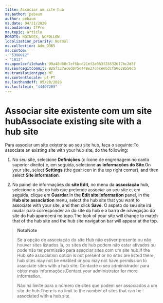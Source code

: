 ```yaml
---
title: Associar um site hub
ms.author: pebaum
author: pebaum
ms.date: 04/21/2020
ms.audience: ITPro
ms.topic: article
ROBOTS: NOINDEX, NOFOLLOW
localization_priority: Normal
ms.collection: Adm_O365
ms.custom:
- "5300012"
- "1012"
ms.openlocfilehash: 99a48d68c7ef6bcd21ef2a063f28532617bc2d5f
ms.sourcegitcommit: 82af227ac6d075e748e27c4ce6bdcf56628559cb
ms.translationtype: MT
ms.contentlocale: pt-PT
ms.lasthandoff: 05/28/2020
ms.locfileid: "44407289"
---
```

# <a name="associate-existing-site-with-a-hub-site"></a><span data-ttu-id="e0b0d-102">Associar site existente com um site hub</span><span class="sxs-lookup"><span data-stu-id="e0b0d-102">Associate existing site with a hub site</span></span>

<span data-ttu-id="e0b0d-103">Para associar um site existente ao seu site hub, faça o seguinte:</span><span class="sxs-lookup"><span data-stu-id="e0b0d-103">To associate an existing site with your hub site, do the following:</span></span>
  
1. <span data-ttu-id="e0b0d-104">No seu site, selecione **Definições** (o ícone de engrenagem no canto superior direito) e, em seguida, selecione **as informações do Site**.</span><span class="sxs-lookup"><span data-stu-id="e0b0d-104">On your site, select **Settings** (the gear icon in the top right corner), and then select **Site information**.</span></span>

2. <span data-ttu-id="e0b0d-105">No painel de informações do **site Edit,** no menu da **associação** hub, selecione o site do hub que pretende associar ao seu site e, em seguida, clique em **Guardar**.</span><span class="sxs-lookup"><span data-stu-id="e0b0d-105">In the **Edit site information** panel, in the **Hub site association** menu, select the hub site that you want to associate with your site, and then click **Save**.</span></span> <span data-ttu-id="e0b0d-106">O aspeto do seu site irá mudar para corresponder ao do site do hub e a barra de navegação do site do hub aparecerá no topo.</span><span class="sxs-lookup"><span data-stu-id="e0b0d-106">The look of your site will change to match that of the hub site and the hub site navigation bar will appear at the top.</span></span>

><span data-ttu-id="e0b0d-107">**Nota**</span><span class="sxs-lookup"><span data-stu-id="e0b0d-107">**Note**</span></span>
>
><span data-ttu-id="e0b0d-108">Se a opção de associação do site Hub não estiver presente ou não houver sites listados lá, os sites do hub podem não estar ativados ou pode não ter permissão para associar sites com um site hub.</span><span class="sxs-lookup"><span data-stu-id="e0b0d-108">If the Hub site association option is not present or no sites are listed there, hub sites may not be enabled or you may not have permission to associate sites with a hub site.</span></span> <span data-ttu-id="e0b0d-109">Contacte o seu administrador para obter mais informações.</span><span class="sxs-lookup"><span data-stu-id="e0b0d-109">Contact your administrator for more information.</span></span>
>
><span data-ttu-id="e0b0d-110">Não há limite para o número de sites que podem ser associados a um site de hub.</span><span class="sxs-lookup"><span data-stu-id="e0b0d-110">There is no limit to the number of sites that can be associated with a hub site.</span></span>
  